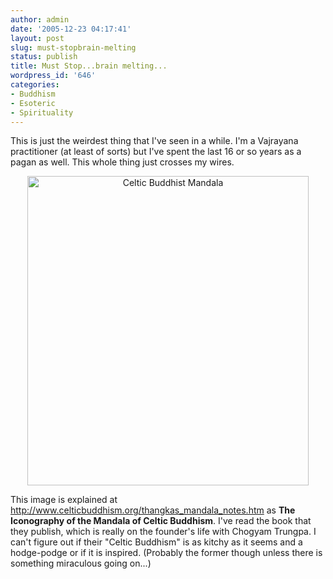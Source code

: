 ```yaml
---
author: admin
date: '2005-12-23 04:17:41'
layout: post
slug: must-stopbrain-melting
status: publish
title: Must Stop...brain melting...
wordpress_id: '646'
categories:
- Buddhism
- Esoteric
- Spirituality
---
```

This is just the weirdest thing that I've seen in a while. I'm a Vajrayana  practitioner (at least of sorts) but I've spent the last 16 or so years as a  pagan as well. This whole thing just crosses my wires.
<p align="center"><img src="http://www.arcanology.com/images/mandala-whole.jpg" alt="Celtic Buddhist Mandala" border="0" height="495" width="450" /></p>
This image is explained at <a href="http://www.celticbuddhism.org/thangkas_mandala_notes.htm"> http://www.celticbuddhism.org/thangkas_mandala_notes.htm</a> as <strong>The  Iconography of the Mandala of Celtic Buddhism</strong>. I've read the book that they  publish, which is really on the founder's life with Chogyam Trungpa. I can't  figure out if their "Celtic Buddhism" is as kitchy as it seems and a hodge-podge  or if it is inspired. (Probably the former though unless there is something  miraculous going on...)

